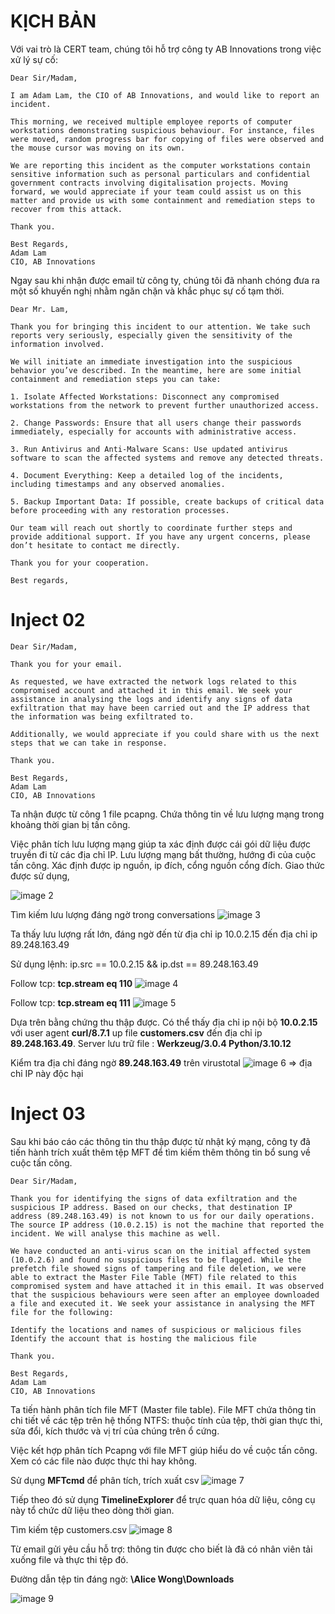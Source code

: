 # KỊCH BẢN
Với vai trò là CERT team, chúng tôi hỗ trợ công ty AB Innovations trong việc xử lý sự cố:
```
Dear Sir/Madam,

I am Adam Lam, the CIO of AB Innovations, and would like to report an incident.

This morning, we received multiple employee reports of computer workstations demonstrating suspicious behaviour. For instance, files were moved, random progress bar for copying of files were observed and the mouse cursor was moving on its own.

We are reporting this incident as the computer workstations contain sensitive information such as personal particulars and confidential government contracts involving digitalisation projects. Moving forward, we would appreciate if your team could assist us on this matter and provide us with some containment and remediation steps to recover from this attack.

Thank you.

Best Regards,
Adam Lam
CIO, AB Innovations
```
Ngay sau khi nhận được email từ công ty, chúng tôi đã nhanh chóng đưa ra một số khuyến nghị nhằm ngăn chặn và khắc phục sự cố tạm thời.
```
Dear Mr. Lam,

Thank you for bringing this incident to our attention. We take such reports very seriously, especially given the sensitivity of the information involved.

We will initiate an immediate investigation into the suspicious behavior you’ve described. In the meantime, here are some initial containment and remediation steps you can take:

1. Isolate Affected Workstations: Disconnect any compromised workstations from the network to prevent further unauthorized access.

2. Change Passwords: Ensure that all users change their passwords immediately, especially for accounts with administrative access.

3. Run Antivirus and Anti-Malware Scans: Use updated antivirus software to scan the affected systems and remove any detected threats.

4. Document Everything: Keep a detailed log of the incidents, including timestamps and any observed anomalies.

5. Backup Important Data: If possible, create backups of critical data before proceeding with any restoration processes.

Our team will reach out shortly to coordinate further steps and provide additional support. If you have any urgent concerns, please don’t hesitate to contact me directly.

Thank you for your cooperation.

Best regards,
```
# Inject 02
```
Dear Sir/Madam,

Thank you for your email.

As requested, we have extracted the network logs related to this compromised account and attached it in this email. We seek your assistance in analysing the logs and identify any signs of data exfiltration that may have been carried out and the IP address that the information was being exfiltrated to.

Additionally, we would appreciate if you could share with us the next steps that we can take in response.

Thank you.

Best Regards,
Adam Lam
CIO, AB Innovations
```

Ta nhận được từ công 1 file pcapng. Chứa thông tin về lưu lượng mạng trong khoảng thời gian bị tấn công.

Việc phân tích lưu lượng mạng giúp ta xác định được cái gói dữ liệu được truyền đi từ các địa chỉ IP. Lưu lượng mạng bất thường, hướng đi của cuộc tấn công. Xác định được ip nguồn, ip đích, cổng nguồn cổng đích. Giao thức được sử dụng, 

![image 2](image/2.png)

Tìm kiếm lưu lượng đáng ngờ trong conversations
![image 3](image/3.png)

Ta thấy lưu lượng rất lớn, đáng ngờ đến từ địa chỉ ip 10.0.2.15 đến địa chỉ ip 89.248.163.49

Sử dụng lệnh: ip.src == 10.0.2.15 && ip.dst ==  89.248.163.49

Follow tcp: **tcp.stream eq 110**
![image 4](image/4.png)

Follow tcp: **tcp.stream eq 111**
![image 5](image/5.png)

Dựa trên bằng chứng thu thập được. Có thể thấy địa chỉ ip nội bộ **10.0.2.15** với user agent **curl/8.7.1** up file **customers.csv** đến địa chỉ ip **89.248.163.49**. Server lưu trữ file : **Werkzeug/3.0.4 Python/3.10.12**

Kiểm tra địa chỉ đáng ngờ **89.248.163.49** trên virustotal
![image 6](image/6.png)
=> địa chỉ IP này độc hại

# Inject 03
Sau khi báo cáo các thông tin thu thập được từ nhật ký mạng, công ty đã tiến hành trích xuất thêm tệp MFT để tìm kiếm thêm thông tin bổ sung về cuộc tấn công.
```
Dear Sir/Madam,

Thank you for identifying the signs of data exfiltration and the suspicious IP address. Based on our checks, that destination IP address (89.248.163.49) is not known to us for our daily operations. The source IP address (10.0.2.15) is not the machine that reported the incident. We will analyse this machine as well.

We have conducted an anti-virus scan on the initial affected system (10.0.2.6) and found no suspicious files to be flagged. While the prefetch file showed signs of tampering and file deletion, we were able to extract the Master File Table (MFT) file related to this compromised system and have attached it in this email. It was observed that the suspicious behaviours were seen after an employee downloaded a file and executed it. We seek your assistance in analysing the MFT file for the following:

Identify the locations and names of suspicious or malicious files Identify the account that is hosting the malicious file

Thank you.

Best Regards,
Adam Lam
CIO, AB Innovations
```

Ta tiến hành phân tích file MFT (Master file table). File MFT chứa thông tin chi tiết về các tệp trên hệ thống NTFS: thuộc tính của tệp, thời gian thực thi, sửa đổi, kích thước và vị trí của chúng trên ổ cứng.

Việc kết hợp phân tích Pcapng với file MFT giúp hiểu do về cuộc tấn công. Xem có các file nào được thực thi hay không. 

Sử dụng **MFTcmd** để phân tích, trích xuất csv
![image 7](image/7.png)

Tiếp theo đó sử dụng **TimelineExplorer** để trực quan hóa dữ liệu, công cụ này tổ chức dữ liệu theo dòng thời gian.

Tìm kiếm tệp customers.csv
![image 8](image/8.png)

Từ email gửi yêu cầu hỗ trợ: thông tin được cho biết là đã có nhân viên tải xuống file và thực thi tệp đó.

Đường dẫn tệp tin đáng ngờ: **\Alice Wong\Downloads**

![image 9](image/9.png)